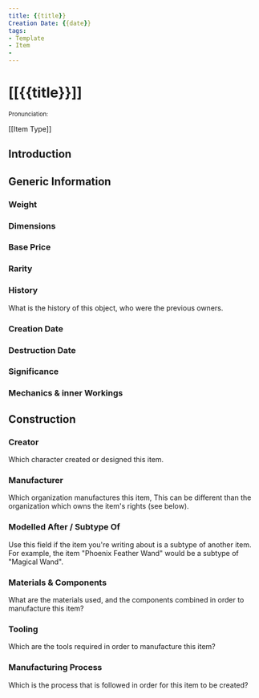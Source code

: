 ```yaml
---
title: {{title}}
Creation Date: {{date}}
tags:
- Template
- Item
- 
---
```


# [[{{title}}]]
<small>Pronunciation:</small>

[[Item Type]]

## Introduction

## Generic Information
### Weight
### Dimensions
### Base Price
### Rarity
### History
What is the history of this object, who were the previous owners.
### Creation Date
### Destruction Date
### Significance
### Mechanics & inner Workings
## Construction
### Creator
Which character created or designed this item.
### Manufacturer
Which organization manufactures this item, This can be different than the organization which owns the item's rights (see below).
### Modelled After / Subtype Of
Use this field if the item you're writing about is a subtype of another item. For example, the item "Phoenix Feather Wand" would be a subtype of "Magical Wand".
### Materials & Components
What are the materials used, and the components combined in order to manufacture this item?
### Tooling
Which are the tools required in order to manufacture this item?
### Manufacturing Process
Which is the process that is followed in order for this item to be created?